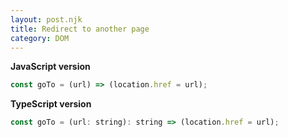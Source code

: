 ```yaml
---
layout: post.njk
title: Redirect to another page
category: DOM
---
```


**JavaScript version**

```js
const goTo = (url) => (location.href = url);
```

**TypeScript version**

```js
const goTo = (url: string): string => (location.href = url);
```
